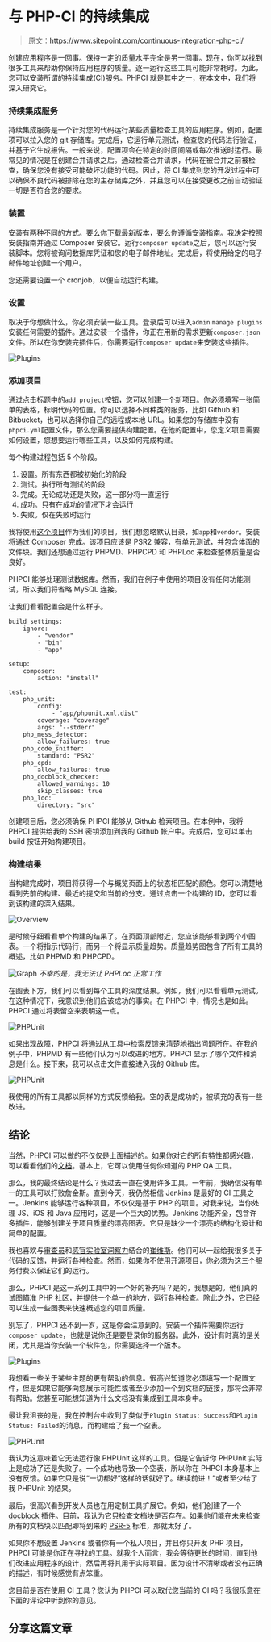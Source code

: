 # 与 PHP-CI 的持续集成

> 原文：<https://www.sitepoint.com/continuous-integration-php-ci/>

创建应用程序是一回事。保持一定的质量水平完全是另一回事。现在，你可以找到很多工具来帮助你保持应用程序的质量。逐一运行这些工具可能非常耗时。为此，您可以安装所谓的持续集成(CI)服务。PHPCI 就是其中之一，在本文中，我们将深入研究它。

### 持续集成服务

持续集成服务是一个针对您的代码运行某些质量检查工具的应用程序。例如，配置项可以拉入您的 git 存储库。完成后，它运行单元测试，检查您的代码进行验证，并基于它生成报告。一般来说，配置项会在特定的时间间隔或每次推送时运行。最常见的情况是在创建合并请求之后。通过检查合并请求，代码在被合并之前被检查，确保您没有接受可能破坏功能的代码。因此，将 CI 集成到您的开发过程中可以确保不良代码被排除在您的主存储库之外，并且您可以在接受更改之前自动验证一切是否符合您的要求。

### 装置

安装有两种不同的方式。要么你[下载](https://github.com/Block8/PHPCI/releases)最新版本，要么你遵循[安装指南](https://github.com/Block8/PHPCI/wiki/Installing-PHPCI)。我决定按照安装指南并通过 Composer 安装它。运行`composer update`之后，您可以运行安装脚本。您将被询问数据库凭证和您的电子邮件地址。完成后，将使用给定的电子邮件地址创建一个用户。

您还需要设置一个 cronjob，以便自动运行构建。

### 设置

取决于你想做什么，你必须安装一些工具。登录后可以进入`admin` `manage plugins`安装任何需要的插件。通过安装一个插件，你正在用新的需求更新`composer.json`文件。所以在你安装完插件后，你需要运行`composer update`来安装这些插件。

![Plugins](img/f3eaedf1817ace6762f45ec104f5a4ad.png)

### 添加项目

通过点击标题中的`add project`按钮，您可以创建一个新项目。你必须填写一张简单的表格，标明代码的位置。你可以选择不同种类的服务，比如 Github 和 Bitbucket，也可以选择你自己的远程或本地 URL。如果您的存储库中没有`phpci.yml`配置文件，那么您需要提供构建配置。在他的配置中，您定义项目需要如何设置，您想要运行哪些工具，以及如何完成构建。

每个构建过程包括 5 个阶段。

1.  设置。所有东西都被初始化的阶段
2.  测试。执行所有测试的阶段
3.  完成。无论成功还是失败，这一部分将一直运行
4.  成功。只有在成功的情况下才会运行
5.  失败。仅在失败时运行

我将使用[这个项目](https://github.com/jumph-io/Jumph)作为我们的项目。我们想忽略默认目录，如`app`和`vendor`。安装将通过 Composer 完成。该项目应该是 PSR2 兼容，有单元测试，并包含体面的文件块。我们还想通过运行 PHPMD、PHPCPD 和 PHPLoc 来检查整体质量是否良好。

PHPCI 能够处理测试数据库。然而，我们在例子中使用的项目没有任何功能测试，所以我们将省略 MySQL 连接。

让我们看看配置会是什么样子。

```
build_settings:
    ignore:
        - "vendor"
        - "bin"
        - "app"

setup:
    composer:
        action: "install"

test:
    php_unit:
        config:
            - "app/phpunit.xml.dist"
        coverage: "coverage"
        args: "--stderr"
    php_mess_detector:
        allow_failures: true
    php_code_sniffer:
        standard: "PSR2"
    php_cpd:
        allow_failures: true
    php_docblock_checker:
        allowed_warnings: 10
        skip_classes: true
    php_loc:
        directory: "src"
```

创建项目后，您必须确保 PHPCI 能够从 Github 检索项目。在本例中，我将 PHPCI 提供给我的 SSH 密钥添加到我的 Github 帐户中。完成后，您可以单击 build 按钮开始构建项目。

### 构建结果

当构建完成时，项目将获得一个与概览页面上的状态相匹配的颜色。您可以清楚地看到先前的构建、最近的提交和当前的分支。通过点击一个构建的 ID，您可以看到该构建的深入结果。

![Overview](img/cd5a83ebe072d40dc5487713027d70bc.png)

是时候仔细看看单个构建的结果了。在页面顶部附近，您应该能够看到两个小图表。一个将指示代码行，而另一个将显示质量趋势。质量趋势图包含了所有工具的概述，比如 PHPMD 和 PHPCPD。

![Graph](img/b2112d77eb9fc33732516d846bb26437.png)
*不幸的是，我无法让 PHPLoc 正常工作*

在图表下方，我们可以看到每个工具的深度结果。例如，我们可以看看单元测试。在这种情况下，我意识到他们应该成功的事实。在 PHPCI 中，情况也是如此。PHPCI 通过将表留空来表明这一点。

![PHPUnit](img/792ee5124ef050df26b41f9208a23b89.png)

如果出现故障，PHPCI 将通过从工具中检索反馈来清楚地指出问题所在。在我的例子中，PHPMD 有一些他们认为可以改进的地方。PHPCI 显示了哪个文件和消息是什么。接下来，我可以点击文件直接进入我的 Github 库。

![PHPUnit](img/08ea7bab960e6842f7f0ff0ae1bda021.png)

我使用的所有工具都以同样的方式反馈给我。空的表是成功的，被填充的表有一些改进。

## 结论

当然，PHPCI 可以做的不仅仅是上面描述的。如果你对它的所有特性都感兴趣，可以看看他们的[文档](https://github.com/Block8/PHPCI/wiki)。基本上，它可以使用任何你知道的 PHP QA 工具。

那么，我的最终结论是什么？我过去一直在使用许多工具。一年前，我确信没有单一的工具可以打败詹金斯。直到今天，我仍然相信 Jenkins 是最好的 CI 工具之一。Jenkins 能够运行各种项目，不仅仅是基于 PHP 的项目。对我来说，当你处理 JS、iOS 和 Java 应用时，这是一个巨大的优势。Jenkins 功能齐全，包含许多插件，能够创建关于项目质量的漂亮图表。它只是缺少一个漂亮的结构化设计和简单的配置。

我也喜欢与[审查员](https://scrutinizer-ci.com/)和[感官实验室洞察力](https://insight.sensiolabs.com/)结合的[崔维斯](https://travis-ci.org/)。他们可以一起给我很多关于代码的反馈，并运行各种检查。然而，如果你不使用开源项目，你必须为这三个服务付费以保证它们的运行。

那么，PHPCI 是这一系列工具中的一个好的补充吗？是的，我想是的。他们真的试图瞄准 PHP 社区，并提供一个单一的地方，运行各种检查。除此之外，它已经可以生成一些图表来快速概述您的项目质量。

别忘了，PHPCI 还不到一岁，这是你会注意到的。安装一个插件需要你运行`composer update`，也就是说你还是要登录你的服务器。此外，设计有时真的是关闭，尤其是当你安装一个软件包，你需要选择一个版本。

![Plugins](img/1ff85e98de645c5aee6ec7a0c5c35517.png)

我想看一些关于某些主题的更有帮助的信息。很高兴知道您必须填写一个配置文件，但是如果它能够向您展示可能性或者至少添加一个到文档的链接，那将会非常有帮助。您甚至可能想知道为什么文档没有集成到工具本身中。

最让我沮丧的是，我在控制台中收到了类似于`Plugin Status: Success`和`Plugin Status: Failed`的消息，而构建给了我一个空表。

![PHPUnit](img/792ee5124ef050df26b41f9208a23b89.png)

我认为这意味着它无法运行像 PHPUnit 这样的工具。但是它告诉你 PHPUnit 实际上是成功了还是失败了。一个成功也导致一个空表，所以你在 PHPCI 本身基本上没有反馈。如果它只是说“一切都好”这样的话就好了。继续前进！”或者至少给了我 PHPUnit 的结果。

最后，很高兴看到开发人员也在用定制工具扩展它。例如，他们创建了一个 [docblock 插件](https://github.com/Block8/php-docblock-checker)。目前，我认为它只检查文档块是否存在。如果他们能在未来检查所有的文档块以匹配即将到来的 [PSR-5](https://github.com/php-fig/fig-standards/pull/169) 标准，那就太好了。

如果你不想设置 Jenkins 或者你有一个私人项目，并且你只开发 PHP 项目，PHPCI 可能是你正在寻找的工具。就我个人而言，我会等待更长的时间，直到他们改进应用程序的设计，然后再将其用于实际项目。因为设计不清晰或者没有正确的描述，有时候感觉有点笨重。

您目前是否在使用 CI 工具？您认为 PHPCI 可以取代您当前的 CI 吗？我很乐意在下面的评论中听到你的意见。

## 分享这篇文章
